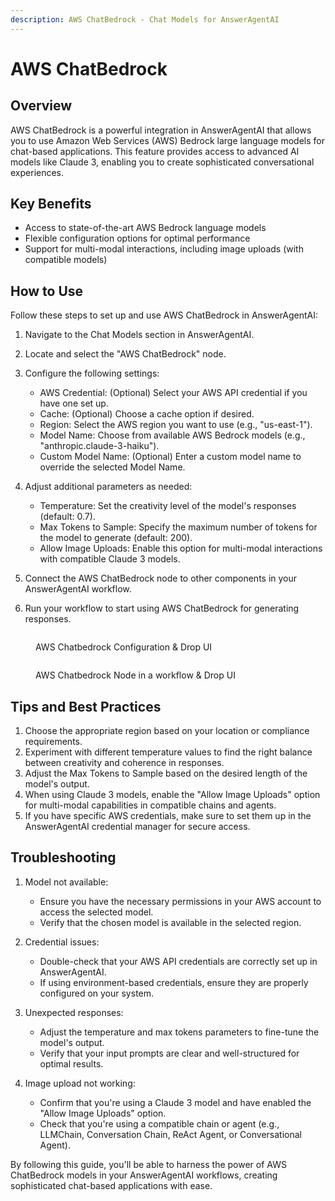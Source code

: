 ```yaml
---
description: AWS ChatBedrock - Chat Models for AnswerAgentAI
---
```


# AWS ChatBedrock

## Overview

AWS ChatBedrock is a powerful integration in AnswerAgentAI that allows you to use Amazon Web Services (AWS) Bedrock large language models for chat-based applications. This feature provides access to advanced AI models like Claude 3, enabling you to create sophisticated conversational experiences.

## Key Benefits

-   Access to state-of-the-art AWS Bedrock language models
-   Flexible configuration options for optimal performance
-   Support for multi-modal interactions, including image uploads (with compatible models)

## How to Use

Follow these steps to set up and use AWS ChatBedrock in AnswerAgentAI:

1. Navigate to the Chat Models section in AnswerAgentAI.
2. Locate and select the "AWS ChatBedrock" node.

3. Configure the following settings:

    - AWS Credential: (Optional) Select your AWS API credential if you have one set up.
    - Cache: (Optional) Choose a cache option if desired.
    - Region: Select the AWS region you want to use (e.g., "us-east-1").
    - Model Name: Choose from available AWS Bedrock models (e.g., "anthropic.claude-3-haiku").
    - Custom Model Name: (Optional) Enter a custom model name to override the selected Model Name.

4. Adjust additional parameters as needed:

    - Temperature: Set the creativity level of the model's responses (default: 0.7).
    - Max Tokens to Sample: Specify the maximum number of tokens for the model to generate (default: 200).
    - Allow Image Uploads: Enable this option for multi-modal interactions with compatible Claude 3 models.

5. Connect the AWS ChatBedrock node to other components in your AnswerAgentAI workflow.

6. Run your workflow to start using AWS ChatBedrock for generating responses.

<!-- TODO: Screenshot of the AWS ChatBedrock node configuration panel -->
<figure><img src="/.gitbook/assets/screenshots/aws chatbedrock node.png" alt="" /><figcaption><p>AWS Chatbedrock Configuration &#x26; Drop UI</p></figcaption></figure>
<figure><img src="/.gitbook/assets/screenshots/aws chatbedrock in a workflow.png" alt="" /><figcaption><p>AWS Chatbedrock Node in a workflow &#x26; Drop UI</p></figcaption></figure>

## Tips and Best Practices

1. Choose the appropriate region based on your location or compliance requirements.
2. Experiment with different temperature values to find the right balance between creativity and coherence in responses.
3. Adjust the Max Tokens to Sample based on the desired length of the model's output.
4. When using Claude 3 models, enable the "Allow Image Uploads" option for multi-modal capabilities in compatible chains and agents.
5. If you have specific AWS credentials, make sure to set them up in the AnswerAgentAI credential manager for secure access.

## Troubleshooting

1. Model not available:

    - Ensure you have the necessary permissions in your AWS account to access the selected model.
    - Verify that the chosen model is available in the selected region.

2. Credential issues:

    - Double-check that your AWS API credentials are correctly set up in AnswerAgentAI.
    - If using environment-based credentials, ensure they are properly configured on your system.

3. Unexpected responses:

    - Adjust the temperature and max tokens parameters to fine-tune the model's output.
    - Verify that your input prompts are clear and well-structured for optimal results.

4. Image upload not working:
    - Confirm that you're using a Claude 3 model and have enabled the "Allow Image Uploads" option.
    - Check that you're using a compatible chain or agent (e.g., LLMChain, Conversation Chain, ReAct Agent, or Conversational Agent).

By following this guide, you'll be able to harness the power of AWS ChatBedrock models in your AnswerAgentAI workflows, creating sophisticated chat-based applications with ease.
